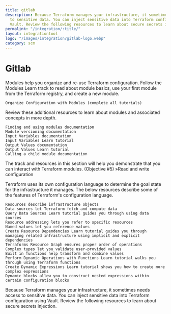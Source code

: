 ```yaml
---
title: gitlab
description: Because Terraform manages your infrastructure, it sometimes needs access
  to sensitive data. You can inject sensitive data into Terraform configuration using
  Vault. Review the following resources to learn about secure secrets injection.
permalink: "/integration/:title/"
layout: integrationtool
logo: "/images/integration/gitlab-logo.webp"
category: scm
---
```


# Gitlab

Modules help you organize and re-use Terraform configuration. Follow the Modules Learn track to read about module basics, use your first module from the Terraform registry, and create a new module.

    Organize Configuration with Modules (complete all tutorials)

Review these additional resources to learn about modules and associated concepts in more depth.

    Finding and using modules documentation
    Module versioning documentation
    Input Variables documentation
    Input Variables Learn tutorial
    Output Values documentation
    Output Values Learn tutorial
    Calling a child module documentation

The track and resources in this section will help you demonstrate that you can interact with Terraform modules. (Objective #5)
»Read and write configuration

Terraform uses its own configuration language to determine the goal state for the infrastructure it manages. The below resources describe some of the features of Terraform's configuration language.

    Resources describe infrastructure objects
    Data sources let Terraform fetch and compute data
    Query Data Sources Learn tutorial guides you through using data sources
    Resource addressing lets you refer to specific resources
    Named values let you reference values
    Create Resource Dependencies Learn tutorial guides you through managing related infrastructure using implicit and explicit dependencies
    Terraforms Resource Graph ensures proper order of operations
    Complex types let you validate user-provided values
    Built in functions help transform and combine values
    Perform Dynamic Operations with Functions Learn tutorial walks you through using Terraform functions
    Create Dynamic Expressions Learn tutorial shows you how to create more complex expressions
    Dynamic blocks allow you to construct nested expressions within certain configuration blocks

Because Terraform manages your infrastructure, it sometimes needs access to sensitive data. You can inject sensitive data into Terraform configuration using Vault. Review the following resources to learn about secure secrets injection.
